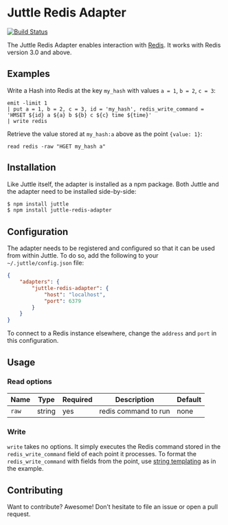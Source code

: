 # Juttle Redis Adapter

[![Build Status](https://travis-ci.org/juttle/juttle-redis-adapter.svg)](https://travis-ci.org/juttle/redis-adapter)

The Juttle Redis Adapter enables interaction with [Redis](http://redis.io/). It works with Redis version 3.0 and above.

## Examples

Write a Hash into Redis at the key `my_hash` with values `a = 1`, `b = 2`, `c = 3`:
```juttle
emit -limit 1
| put a = 1, b = 2, c = 3, id = 'my_hash', redis_write_command = 'HMSET ${id} a ${a} b ${b} c ${c} time ${time}'
| write redis
```

Retrieve the value stored at `my_hash:a` above as the point `{value: 1}`:

```juttle
read redis -raw "HGET my_hash a"
```

## Installation

Like Juttle itself, the adapter is installed as a npm package. Both Juttle and
the adapter need to be installed side-by-side:

```bash
$ npm install juttle
$ npm install juttle-redis-adapter
```

## Configuration

The adapter needs to be registered and configured so that it can be used from
within Juttle. To do so, add the following to your `~/.juttle/config.json` file:

```json
{
    "adapters": {
        "juttle-redis-adapter": {
            "host": "localhost",
            "port": 6379
        }
    }
}
```

To connect to a Redis instance elsewhere, change the `address`
and `port` in this configuration.

## Usage

### Read options


Name | Type | Required | Description | Default
-----|------|----------|-------------|---------
`raw` | string | yes | redis command to run | none

### Write

`write` takes no options. It simply executes the Redis command stored in the `redis_write_command` field of each point it processes. To format the `redis_write_command` with fields from the point, use [string templating](https://github.com/juttle/juttle/blob/master/docs/concepts/programming_constructs.md#string-templating) as in the example.

## Contributing

Want to contribute? Awesome! Don’t hesitate to file an issue or open a pull
request.
